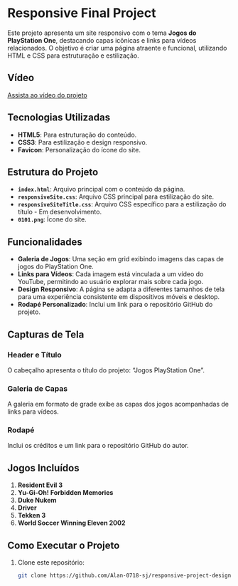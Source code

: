 # Responsive Final Project

Este projeto apresenta um site responsivo com o tema **Jogos do PlayStation One**, destacando capas icônicas e links para vídeos relacionados. O objetivo é criar uma página atraente e funcional, utilizando HTML e CSS para estruturação e estilização.

## Vídeo
[Assista ao vídeo do projeto](https://youtu.be/o-CO7LN8TXE)


## Tecnologias Utilizadas

- **HTML5**: Para estruturação do conteúdo.
- **CSS3**: Para estilização e design responsivo.
- **Favicon**: Personalização do ícone do site.

## Estrutura do Projeto

- **`index.html`**: Arquivo principal com o conteúdo da página.
- **`responsiveSite.css`**: Arquivo CSS principal para estilização do site.
- **`responsiveSiteTitle.css`**: Arquivo CSS específico para a estilização do título - Em desenvolvimento.
- **`0101.png`**: Ícone do site.

## Funcionalidades

- **Galeria de Jogos**: Uma seção em grid exibindo imagens das capas de jogos do PlayStation One.
- **Links para Vídeos**: Cada imagem está vinculada a um vídeo do YouTube, permitindo ao usuário explorar mais sobre cada jogo.
- **Design Responsivo**: A página se adapta a diferentes tamanhos de tela para uma experiência consistente em dispositivos móveis e desktop.
- **Rodapé Personalizado**: Inclui um link para o repositório GitHub do projeto.

## Capturas de Tela

### Header e Título
O cabeçalho apresenta o título do projeto: “Jogos PlayStation One”.

### Galeria de Capas
A galeria em formato de grade exibe as capas dos jogos acompanhadas de links para vídeos.

### Rodapé
Inclui os créditos e um link para o repositório GitHub do autor.

## Jogos Incluídos
1. **Resident Evil 3**
2. **Yu-Gi-Oh! Forbidden Memories**
3. **Duke Nukem**
4. **Driver**
5. **Tekken 3**
6. **World Soccer Winning Eleven 2002**

## Como Executar o Projeto

1. Clone este repositório:
   ```bash
   git clone https://github.com/Alan-0718-sj/responsive-project-design-.git
